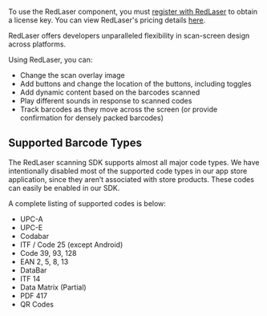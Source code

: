 To use the RedLaser component, you must <a href="http://redlaser.com/developers/register/">register with RedLaser</a> to obtain a license key. You can view RedLaser's pricing details <a href="http://redlaser.com/developers/pricing/">here</a>.

RedLaser offers developers unparalleled flexibility in scan-screen design across platforms.

Using RedLaser, you can:

 - Change the scan overlay image
 - Add buttons and change the location of the buttons, including toggles
 - Add dynamic content based on the barcodes scanned
 - Play different sounds in response to scanned codes
 - Track barcodes as they move across the screen (or provide confirmation for densely packed barcodes)


## Supported Barcode Types

The RedLaser scanning SDK supports almost all major code types. We have intentionally disabled most of the supported code types in our app store application, since they aren’t associated with store products. These codes can easily be enabled in our SDK.

A complete listing of supported codes is below:

- UPC-A
- UPC-E
- Codabar
- ITF / Code 25 (except Android)
- Code 39, 93, 128
- EAN 2, 5, 8, 13
- DataBar
- ITF 14
- Data Matrix (Partial)
- PDF 417
- QR Codes

